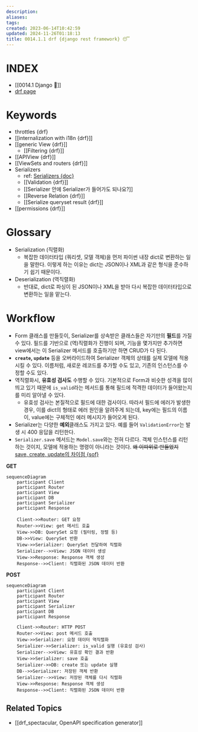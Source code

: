 ```yaml
---
description:
aliases: 
tags: 
created: 2023-06-14T10:42:59
updated: 2024-11-26T01:18:13
title: 0014.1.1 drf {django rest framework} 😴
---
```


# INDEX

- [[0014.1 Django 🎈]]
- [drf page](https://www.django-rest-framework.org/)

# Keywords

- throttles {drf}
- [[internalization with i18n {drf}]]
- [[generic View {drf}]]
	- [[Filtering {drf}]]
- [[APIView {drf}]]
- [[ViewSets and routers {drf}]]
- Serializers
	- ref: [Serializers {doc}](https://www.django-rest-framework.org/api-guide/serializers/)
	- [[Validation {drf}]]
	- [[Serializer 안에 Serializer가 들어가도 되나요?]]
	- [[Reverse Relation {drf}]]
	- [[Serialize queryset result {drf}]]
- [[permissions {drf}]]

# Glossary

- Serialization (직렬화)
	- 복잡한 데이터타입 (쿼리셋, 모델 객체)을 먼저 파이썬 내장 dict로 변환하는 일을 말한다. 이렇게 하는 이유는 dict는 JSON이나 XML과 같은 형식을 준수하기 쉽기 때문이다.
- Deserialization (역직렬화)
	- 반대로, dict로 파싱이 된 JSON이나 XML을 받아 다시 복잡한 데이터타입으로 변환하는 일을 맡는다.
 

# Workflow

- Form 클래스를 만들듯이, Serializer를 상속받은 클래스들은 자기만의 **필드**를 가질 수 있다. 필드를 기반으로 (역)직렬화가 진행이 되며, 기능을 몇가지만 추가하면 view에서는 이 Serializer 메서드를 호출하기만 하면 CRUD가 다 된다.
- **`create`, `update`** 등을 오버라이드하여 Serializer 객체의 상태를 실제 모델에 적용시킬 수 있다. 이름처럼, 새로운 레코드를 추가할 수도 있고, 기존의 인스턴스를 수정할 수도 있다.
- 역직렬화시, **유효성 검사도** 수행할 수 있다. 기본적으로 Form과 비슷한 성격을 많이 띄고 있기 때문에 `is_valid`라는 메서드를 통해 필드에 적격한 데이터가 들어왔는지를 미리 알아낼 수 있다.
	- 유효성 검사는 본질적으로 필드에 대한 검사이다. 따라서 필드에 에러가 발생한 경우, 이를 dict의 형태로 에러 원인을 알려주게 되는데, key에는 필드의 이름이, value에는 구체적인 에러 메시지가 들어오게 된다. 
- Serializer는 다양한 **예외**클래스도 가지고 있다. 예를 들어 `ValidationError`는 발생 시 400 응답을 리턴한다.
- `Serializer.save` 메서드는 `Model.save`와는 전혀 다르다. 객체 인스턴스를 리턴하는 것이지, 모델에 적용하는 명령이 아니라는 것이다. ~~왜 이따위로 만들었지~~ [save, create, update의 차이점 {sof}](https://stackoverflow.com/questions/45100515/what-is-the-different-between-save-create-and-update-in-django-rest-fram)

**GET**

```mermaid
sequenceDiagram
    participant Client
    participant Router
    participant View
    participant DB
    participant Serializer
    participant Response

    Client->>Router: GET 요청
    Router->>View: get 메서드 호출
    View->>DB: QuerySet 요청 (필터링, 정렬 등)
    DB->>View: QuerySet 반환
    View->>Serializer: QuerySet 전달하여 직렬화
    Serializer-->>View: JSON 데이터 생성
    View->>Response: Response 객체 생성
    Response-->>Client: 직렬화된 JSON 데이터 반환
```

**POST**

```mermaid
sequenceDiagram
    participant Client
    participant Router
    participant View
    participant Serializer
    participant DB
    participant Response

    Client->>Router: HTTP POST
    Router->>View: post 메서드 호출
    View->>Serializer: 요청 데이터 역직렬화
    Serializer->>Serializer: is_valid 실행 (유효성 검사)
    Serializer-->>View: 유효성 확인 결과 반환
    View->>Serializer: save 호출
    Serializer->>DB: create 또는 update 실행
    DB-->>Serializer: 저장된 객체 반환
    Serializer-->>View: 저장된 객체를 다시 직렬화
    View->>Response: Response 객체 생성
    Response-->>Client: 직렬화된 JSON 데이터 반환
```

## Related Topics

- [[drf_spectacular, OpenAPI specification generator]]
